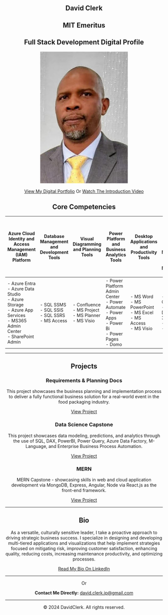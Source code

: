 <div align="center">



## David Clerk 
## MIT Emeritus
## Full Stack Development Digital Profile
[![David Clerk's Photo](./DigitalPortfolio/images/dcPhoto.jpg)](./DigitalPortfolio/images/dcPhoto.jpg)

[View My Digital Portfolio](http://127.0.0.1:3000/DigitalPortfolio/dcDigital.html) Or [Watch The Introduction Video](https://youtu.be/utkD-4Auci0) 



## Core Competencies

| Azure Cloud Identity and Access Management (IAM) Platform | Database Management and Development Tools | Visual Diagramming and Planning Tools | Power Platform and Business Analytics Tools | Desktop Applications and Productivity Tools | Enterprise Resource Planning (ERP), Customer Relationship Management (CRM), and Business Management Tools |
|----------------------------------------------------------|------------------------------------------|-------------------------------------|---------------------------------------------|------------------------------------------|----------------------------------------------------------------------------------------------------------------------------------|
| - Azure Entra<br>- Azure Data Studio<br>- Azure Storage<br>- Azure App Services<br>- MS365 Admin Center<br>- SharePoint Admin | - SQL SSMS<br>- SQL SSIS<br>- SQL SSRS<br>- MS Access | - Confluence<br>- MS Project<br>- MS Planner<br>- MS Visio | - Power Platform Admin Center<br>- Power Automate<br>- Power Apps<br>- Power Bi<br>- Power Pages<br>- Domo | - MS Word<br>- MS PowerPoint<br>- MS Excel<br>- MS Access<br>- MS Visio | - Business Central<br>- MicroSoft Dynamics 365<br>- Zoho<br>- Domo |

---

## Projects

### Requirements & Planning Docs
This project showcases the business planning and implementation process to deliver a fully functional business solution for a real-world event in the food packaging industry.

[View Project](#)

### Data Science Capstone
This project showcases data modeling, predictions, and analytics through the use of SQL, DAX, PowerBI, Power Query, Azure Data Factory, M-Language, and Enterprise Business Process Automation.

[View Project](#)

### MERN
MERN Capstone - showcasing skills in web and cloud application development via MongoDB, Express, Angular, Node via React.js as the front-end framework.

[View Project](#)

---

## Bio

As a versatile, culturally sensitive leader, I take a proactive approach to driving strategic business success. I specialize in designing and developing multi-tiered applications and visualizations that help implement strategies focused on mitigating risk, improving customer satisfaction, enhancing quality, reducing costs, increasing maintenance productivity, and optimizing processes.

[Read My Bio On LinkedIn](https://www.linkedin.com/in/david-clerk-jp)

---

Or

**Contact Me Directly:** [david.clerk.jp@gmail.com](mailto:david.clerk.jp@gmail.com)

---



&copy; 2024 DavidClerk. All rights reserved.



